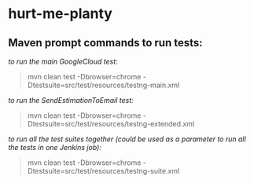 # hurt-me-planty

## Maven prompt commands to run tests:

_to run the main GoogleCloud test:_
> mvn clean test -Dbrowser=chrome -Dtestsuite=src/test/resources/testng-main.xml

_to run the SendEstimationToEmail test:_
> mvn clean test -Dbrowser=chrome -Dtestsuite=src/test/resources/testng-extended.xml

_to run all the test suites together (could be used as a parameter to run all the tests in one Jenkins job):_
> mvn clean test -Dbrowser=chrome -Dtestsuite=src/test/resources/testng-suite.xml
